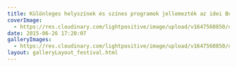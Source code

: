 ```yaml
---
title: Különleges helyszínek és színes programok jellemezték az idei Budapest Essentials-t
coverImage:
  - https://res.cloudinary.com/lightpositive/image/upload/v1647560850/uploads/K%C3%BCl%C3%B6nleges%20helysz%C3%ADnek%20%C3%A9s%20sz%C3%ADnes%20programok%20jellemezt%C3%A9k%20az%20idei%20Budapest%20Essentials-t/2015.-8.-BpEss-06.26._uj4.jpg
date: 2015-06-26 17:20:07
galleryImages: 
  - https://res.cloudinary.com/lightpositive/image/upload/v1647560850/uploads/K%C3%BCl%C3%B6nleges%20helysz%C3%ADnek%20%C3%A9s%20sz%C3%ADnes%20programok%20jellemezt%C3%A9k%20az%20idei%20Budapest%20Essentials-t/2015.-8.-BpEss-06.26._uj4.jpg
layout: galleryLayout_festival.html
---
```


